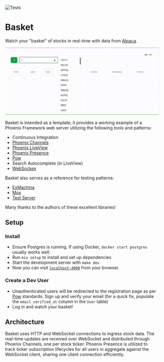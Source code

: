 ![Tests](https://github.com/daveminer/basket/actions/workflows/ci.yml/badge.svg)

# Basket

Watch your "basket" of stocks in real-time with data from [Alpaca](https://alpaca.markets/).

![](basket_demo.gif)

Basket is intended as a template; it provides a working example of a Phoenix Framework web server utilizing
the following tools and patterns:

- Continuous Integration
- [Phoenix Channels](https://hexdocs.pm/phoenix/channels.html)
- [Phoenix LiveView](https://hexdocs.pm/phoenix_live_view/Phoenix.LiveView.html)
- [Phoenix Presence](https://hexdocs.pm/phoenix/presence.html)
- [Pow](https://github.com/pow-auth/pow)
- Search Autocomplete (in LiveView)
- [WebSockex](https://github.com/Azolo/websockex)

Basket also serves as a reference for testing patterns:

- [ExMachina](https://hexdocs.pm/ex_machina/ExMachina.html)
- [Mox](https://github.com/dashbitco/mox)
- [Test Server](https://github.com/danschultzer/test_server)

Many thanks to the authors of these excellent libraries!

## Setup

### Install

- Ensure Postgres is running. If using Docker, `docker start postgres` usually works well.
- Run `mix setup` to install and set up dependencies
- Start the development server with `make dev`
- Now you can visit [`localhost:4000`](http://localhost:4000) from your browser.

### Create a Dev User

- Unauthenticated users will be redirected to the registration page as per [Pow](https://github.com/pow-auth/pow) standards.
  Sign up and verify your email (for a quick fix, populate the `email_verified_at` column in the `User` table)
- Log in and watch your basket!

## Architecture

Basket uses HTTP and WebSocket connections to ingress stock data. The real-time updates are
received over WebSocket and distributed through Phoenix Channels, one per stock ticker. Phoenix
Presence is utilized to track ticker subscription lifecycles for all users in aggregate against
the WebSocket client, sharing one client connection efficiently.

